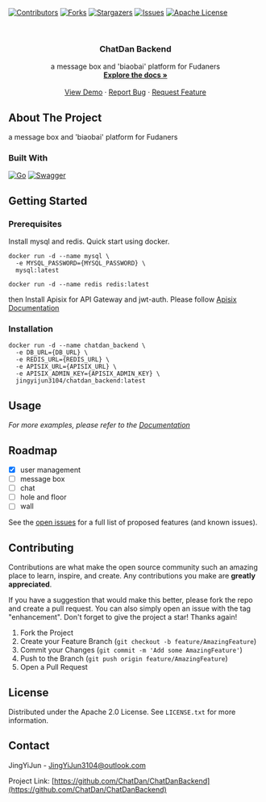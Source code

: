 <a name="readme-top"></a>
<!-- PROJECT SHIELDS -->
<!--
*** I'm using markdown "reference style" links for readability.
*** Reference links are enclosed in brackets [ ] instead of parentheses ( ).
*** See the bottom of this document for the declaration of the reference variables
*** for contributors-url, forks-url, etc. This is an optional, concise syntax you may use.
*** https://www.markdownguide.org/basic-syntax/#reference-style-links
-->
[![Contributors][contributors-shield]][contributors-url]
[![Forks][forks-shield]][forks-url]
[![Stargazers][stars-shield]][stars-url]
[![Issues][issues-shield]][issues-url]
[![Apache License][license-shield]][license-url]



<!-- PROJECT LOGO -->
<br />
<div align="center">

[//]: # (  <a href="https://github.com/ChatDan/ChatDanBackend">)

[//]: # (    <img src="images/logo.png" alt="Logo" width="80" height="80">)

[//]: # (  </a>)

<h3 align="center">ChatDan Backend</h3>

  <p align="center">
    a message box and 'biaobai' platform for Fudaners
    <br />
    <a href="https://github.com/ChatDan/ChatDanBackend"><strong>Explore the docs »</strong></a>
    <br />
    <br />
    <a href="https://github.com/ChatDan/ChatDanBackend">View Demo</a>
    ·
    <a href="https://github.com/ChatDan/ChatDanBackend/issues">Report Bug</a>
    ·
    <a href="https://github.com/ChatDan/ChatDanBackend/issues">Request Feature</a>
  </p>
</div>



## About The Project

[//]: # ([![Product Name Screen Shot][product-screenshot]]&#40;https://example.com&#41;)
a message box and 'biaobai' platform for Fudaners

### Built With

[![Go][go.dev]][go-url]
[![Swagger][swagger.io]][swagger-url]

## Getting Started

### Prerequisites

Install mysql and redis. Quick start using docker.

```shell
docker run -d --name mysql \
  -e MYSQL_PASSWORD={MYSQL_PASSWORD} \
  mysql:latest
  
docker run -d --name redis redis:latest
```

then Install Apisix for API Gateway and jwt-auth. Please follow [Apisix Documentation](https://apisix.apache.org/zh/docs/apisix/getting-started/README/)


### Installation

```shell
docker run -d --name chatdan_backend \
  -e DB_URL={DB_URL} \
  -e REDIS_URL={REDIS_URL} \
  -e APISIX_URL={APISIX_URL} \
  -e APISIX_ADMIN_KEY={APISIX_ADMIN_KEY} \
  jingyijun3104/chatdan_backend:latest
```

## Usage

_For more examples, please refer to the [Documentation](https://chatdan-test.jingyijun.xyz:8443/docs)_

## Roadmap

- [x] user management
- [ ] message box
- [ ] chat
- [ ] hole and floor
- [ ] wall

See the [open issues](https://github.com/ChatDan/ChatDanBackend/issues) for a full list of proposed features (and known issues).

## Contributing

Contributions are what make the open source community such an amazing place to learn, inspire, and create. Any contributions you make are **greatly appreciated**.

If you have a suggestion that would make this better, please fork the repo and create a pull request. You can also simply open an issue with the tag "enhancement".
Don't forget to give the project a star! Thanks again!

1. Fork the Project
2. Create your Feature Branch (`git checkout -b feature/AmazingFeature`)
3. Commit your Changes (`git commit -m 'Add some AmazingFeature'`)
4. Push to the Branch (`git push origin feature/AmazingFeature`)
5. Open a Pull Request

## License

Distributed under the Apache 2.0 License. See `LICENSE.txt` for more information.

## Contact

JingYiJun - JingYiJun3104@outlook.com

Project Link: [https://github.com/ChatDan/ChatDanBackend](https://github.com/ChatDan/ChatDanBackend)

[//]: # (https://www.markdownguide.org/basic-syntax/#reference-style-links)
[contributors-shield]: https://img.shields.io/github/contributors/ChatDan/ChatDanBackend.svg?style=for-the-badge
[contributors-url]: https://github.com/ChatDan/ChatDanBackend/graphs/contributors
[forks-shield]: https://img.shields.io/github/forks/ChatDan/ChatDanBackend.svg?style=for-the-badge
[forks-url]: https://github.com/ChatDan/ChatDanBackend/network/members
[stars-shield]: https://img.shields.io/github/stars/ChatDan/ChatDanBackend.svg?style=for-the-badge
[stars-url]: https://github.com/ChatDan/ChatDanBackend/stargazers
[issues-shield]: https://img.shields.io/github/issues/ChatDan/ChatDanBackend.svg?style=for-the-badge
[issues-url]: https://github.com/ChatDan/ChatDanBackend/issues
[license-shield]: https://img.shields.io/github/license/ChatDan/ChatDanBackend.svg?style=for-the-badge
[license-url]: https://github.com/ChatDan/ChatDanBackend/blob/main/LICENSE
[go.dev]: https://img.shields.io/badge/go-%2300ADD8.svg?style=for-the-badge&logo=go&logoColor=white
[go-url]: https://go.dev
[swagger.io]: https://img.shields.io/badge/-Swagger-%23Clojure?style=for-the-badge&logo=swagger&logoColor=white
[swagger-url]: https://swagger.io